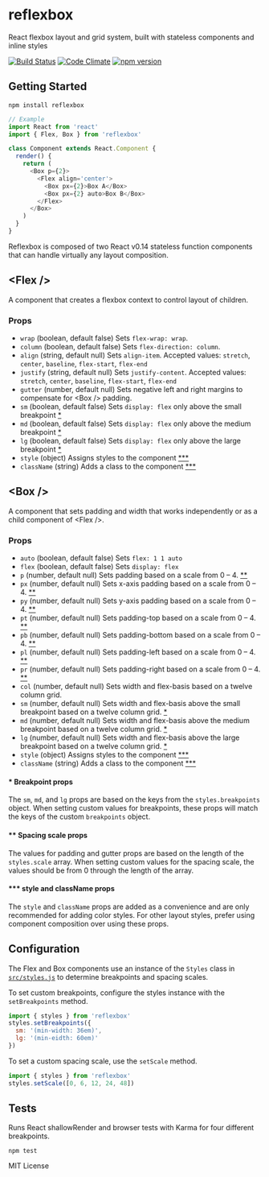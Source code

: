 # reflexbox

React flexbox layout and grid system, built with stateless components and inline styles

[![Build Status](https://travis-ci.org/jxnblk/reflexbox.svg)](https://travis-ci.org/jxnblk/reflexbox)
[![Code Climate](https://codeclimate.com/github/jxnblk/reflexbox/badges/gpa.svg)](https://codeclimate.com/github/jxnblk/reflexbox)
[![npm version](https://badge.fury.io/js/reflexbox.svg)](https://badge.fury.io/js/reflexbox)

## Getting Started

```
npm install reflexbox
```

```js
// Example
import React from 'react'
import { Flex, Box } from 'reflexbox'

class Component extends React.Component {
  render() {
    return (
      <Box p={2}>
        <Flex align='center'>
          <Box px={2}>Box A</Box>
          <Box px={2} auto>Box B</Box>
        </Flex>
      </Box>
    )
  }
}
```

Reflexbox is composed of two React v0.14 stateless function components that can handle virtually any layout composition.

## \<Flex /\>

A component that creates a flexbox context to control layout of children.

### Props

- `wrap` (boolean, default false) Sets `flex-wrap: wrap`.
- `column` (boolean, default false) Sets `flex-direction: column`.
- `align` (string, default null) Sets `align-item`. Accepted values: `stretch`, `center`, `baseline`, `flex-start`, `flex-end`
- `justify` (string, default null) Sets `justify-content`. Accepted values: `stretch`, `center`, `baseline`, `flex-start`, `flex-end`
- `gutter` (number, default null) Sets negative left and right margins to compensate for \<Box /\> padding.
- `sm` (boolean, default false) Sets `display: flex` only above the small breakpoint [*](breakpoint-props)
- `md` (boolean, default false) Sets `display: flex` only above the medium breakpoint [*](breakpoint-props)
- `lg` (boolean, default false) Sets `display: flex` only above the large breakpoint [*](breakpoint-props)
- `style` (object) Assigns styles to the component [***](#style-and-classname-props)
- `className` (string) Adds a class to the component [***](#style-and-classname-props)

## \<Box /\>

A component that sets padding and width that works independently or as a child component of \<Flex /\>.

### Props

- `auto` (boolean, default false) Sets `flex: 1 1 auto`
- `flex` (boolean, default false) Sets `display: flex`
- `p` (number, default null) Sets padding based on a scale from 0 – 4. [**](spacing-scale-props)
- `px` (number, default null) Sets x-axis padding based on a scale from 0 – 4. [**](spacing-scale-props)
- `py` (number, default null) Sets y-axis padding based on a scale from 0 – 4. [**](spacing-scale-props)
- `pt` (number, default null) Sets padding-top based on a scale from 0 – 4. [**](spacing-scale-props)
- `pb` (number, default null) Sets padding-bottom based on a scale from 0 – 4. [**](spacing-scale-props)
- `pl` (number, default null) Sets padding-left based on a scale from 0 – 4. [**](spacing-scale-props)
- `pr` (number, default null) Sets padding-right based on a scale from 0 – 4. [**](spacing-scale-props)
- `col` (number, default null) Sets width and flex-basis based on a twelve column grid.
- `sm` (number, default null) Sets width and flex-basis above the small breakpoint based on a twelve column grid. [*](breakpoint-props)
- `md` (number, default null) Sets width and flex-basis above the medium breakpoint based on a twelve column grid. [*](breakpoint-props)
- `lg` (number, default null) Sets width and flex-basis above the large breakpoint based on a twelve column grid. [*](breakpoint-props)
- `style` (object) Assigns styles to the component [***](#style-and-classname-props)
- `className` (string) Adds a class to the component [***](#style-and-classname-props)


#### * Breakpoint props

The `sm`, `md`, and `lg` props are based on the keys from the `styles.breakpoints` object. When setting custom values for breakpoints, these props will match the keys of the custom `breakpoints` object.

#### ** Spacing scale props

The values for padding and gutter props are based on the length of the `styles.scale` array.
When setting custom values for the spacing scale, the values should be from 0 through the length of the array.

#### *** style and className props

The `style` and `className` props are added as a convenience and are only recommended for adding color styles.
For other layout styles, prefer using component composition over using these props.

## Configuration

The Flex and Box components use an instance of the `Styles` class in [`src/styles.js`](src/styles.js) to determine breakpoints and spacing scales.

To set custom breakpoints, configure the styles instance with the `setBreakpoints` method.

```js
import { styles } from 'reflexbox'
styles.setBreakpoints({
  sm: '(min-width: 36em)',
  lg: '(min-eidth: 60em)'
})
```

To set a custom spacing scale, use the `setScale` method.

```js
import { styles } from 'reflexbox'
styles.setScale([0, 6, 12, 24, 48])
```

## Tests

Runs React shallowRender and browser tests with Karma for four different breakpoints.

```
npm test
```

MIT License
